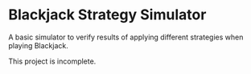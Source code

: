 # Blackjack Strategy Simulator

A basic simulator to verify results of applying different strategies when playing Blackjack.

This project is incomplete.
